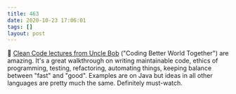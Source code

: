 ```yaml
---
title: 463
date: 2020-10-23 17:06:01
tags: []
layout: post
---
```


🎥 [Clean Code lectures from Uncle Bob](https://www.youtube.com/playlist?list=PLUxszVpqZTNShoypLQW9a4dEcffsoZT4k) ("Coding Better World Together") are amazing. It's a great walkthrough on writing maintainable code, ethics of programming, testing, refactoring, automating things, keeping balance between "fast" and "good". Examples are on Java but ideas in all other languages are pretty much the same. Definitely must-watch.
